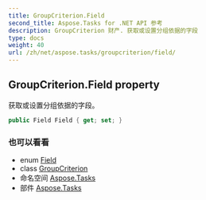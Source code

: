 ```yaml
---
title: GroupCriterion.Field
second_title: Aspose.Tasks for .NET API 参考
description: GroupCriterion 财产. 获取或设置分组依据的字段
type: docs
weight: 40
url: /zh/net/aspose.tasks/groupcriterion/field/
---
```

## GroupCriterion.Field property

获取或设置分组依据的字段。

```csharp
public Field Field { get; set; }
```

### 也可以看看

* enum [Field](../../field/)
* class [GroupCriterion](../)
* 命名空间 [Aspose.Tasks](../../groupcriterion/)
* 部件 [Aspose.Tasks](../../../)


